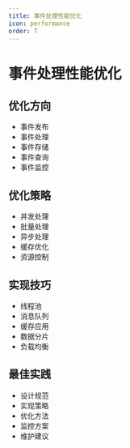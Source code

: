 ```yaml
---
title: 事件处理性能优化
icon: performance
order: 7
---
```


# 事件处理性能优化

## 优化方向
- 事件发布
- 事件处理
- 事件存储
- 事件查询
- 事件监控

## 优化策略
- 并发处理
- 批量处理
- 异步处理
- 缓存优化
- 资源控制

## 实现技巧
- 线程池
- 消息队列
- 缓存应用
- 数据分片
- 负载均衡

## 最佳实践
- 设计规范
- 实现策略
- 优化方法
- 监控方案
- 维护建议
